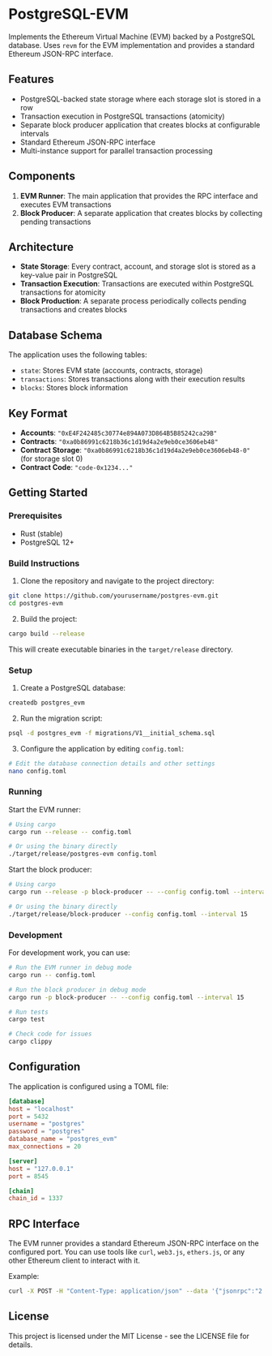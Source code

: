 # PostgreSQL-EVM

Implements the Ethereum Virtual Machine (EVM) backed by a PostgreSQL database. Uses `revm` for the EVM implementation and provides a standard Ethereum JSON-RPC interface.

## Features

- PostgreSQL-backed state storage where each storage slot is stored in a row
- Transaction execution in PostgreSQL transactions (atomicity)
- Separate block producer application that creates blocks at configurable intervals
- Standard Ethereum JSON-RPC interface
- Multi-instance support for parallel transaction processing

## Components

1. **EVM Runner**: The main application that provides the RPC interface and executes EVM transactions
2. **Block Producer**: A separate application that creates blocks by collecting pending transactions

## Architecture

- **State Storage**: Every contract, account, and storage slot is stored as a key-value pair in PostgreSQL
- **Transaction Execution**: Transactions are executed within PostgreSQL transactions for atomicity
- **Block Production**: A separate process periodically collects pending transactions and creates blocks

## Database Schema

The application uses the following tables:

- `state`: Stores EVM state (accounts, contracts, storage)
- `transactions`: Stores transactions along with their execution results
- `blocks`: Stores block information

## Key Format

- **Accounts**: `"0xE4F242485c30774e894A073D864B5B85242ca29B"`
- **Contracts**: `"0xa0b86991c6218b36c1d19d4a2e9eb0ce3606eb48"`
- **Contract Storage**: `"0xa0b86991c6218b36c1d19d4a2e9eb0ce3606eb48-0"` (for storage slot 0)
- **Contract Code**: `"code-0x1234..."`

## Getting Started

### Prerequisites

- Rust (stable)
- PostgreSQL 12+

### Build Instructions

1. Clone the repository and navigate to the project directory:

```bash
git clone https://github.com/yourusername/postgres-evm.git
cd postgres-evm
```

2. Build the project:

```bash
cargo build --release
```

This will create executable binaries in the `target/release` directory.

### Setup

1. Create a PostgreSQL database:

```bash
createdb postgres_evm
```

2. Run the migration script:

```bash
psql -d postgres_evm -f migrations/V1__initial_schema.sql
```

3. Configure the application by editing `config.toml`:

```bash
# Edit the database connection details and other settings
nano config.toml
```

### Running

Start the EVM runner:

```bash
# Using cargo
cargo run --release -- config.toml

# Or using the binary directly
./target/release/postgres-evm config.toml
```

Start the block producer:

```bash
# Using cargo
cargo run --release -p block-producer -- --config config.toml --interval 15

# Or using the binary directly
./target/release/block-producer --config config.toml --interval 15
```

### Development

For development work, you can use:

```bash
# Run the EVM runner in debug mode
cargo run -- config.toml

# Run the block producer in debug mode
cargo run -p block-producer -- --config config.toml --interval 15

# Run tests
cargo test

# Check code for issues
cargo clippy
```

## Configuration

The application is configured using a TOML file:

```toml
[database]
host = "localhost"
port = 5432
username = "postgres"
password = "postgres"
database_name = "postgres_evm"
max_connections = 20

[server]
host = "127.0.0.1"
port = 8545

[chain]
chain_id = 1337
```

## RPC Interface

The EVM runner provides a standard Ethereum JSON-RPC interface on the configured port. You can use tools like `curl`, `web3.js`, `ethers.js`, or any other Ethereum client to interact with it.

Example:

```bash
curl -X POST -H "Content-Type: application/json" --data '{"jsonrpc":"2.0","method":"eth_blockNumber","params":[],"id":1}' http://localhost:8545
```

## License

This project is licensed under the MIT License - see the LICENSE file for details.